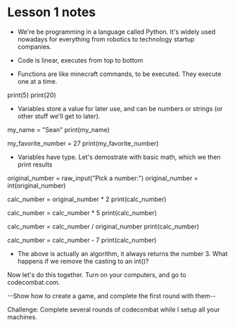 # Lesson 1 notes

- We're be programming in a language called Python. It's widely used nowadays for everything from robotics to technology startup companies.
- Code is linear, executes from top to bottom

- Functions are like minecraft commands, to be executed. They execute one at a time.

print(5)
print(20)

- Variables store a value for later use, and can be numbers or strings (or other stuff we'll get to later). 

my_name = "Sean"
print(my_name)

my_favorite_number = 27
print(my_favorite_number)

- Variables have type. Let's demostrate with basic math, which we then print results

original_number = raw_input("Pick a number:")
original_number = int(original_number)

calc_number = original_number * 2
print(calc_number)

calc_number = calc_number * 5
print(calc_number)

calc_number = calc_number / original_number
print(calc_number)

calc_number = calc_number - 7
print(calc_number)

- The above is actually an algorithm, it always returns the number 3. What happens if we remove the casting to an int()?

Now let's do this together. Turn on your computers, and go to codecombat.com.

--Show how to create a game, and complete the first round with them--

Challenge: Complete several rounds of codecombat while I setup all your machines.



